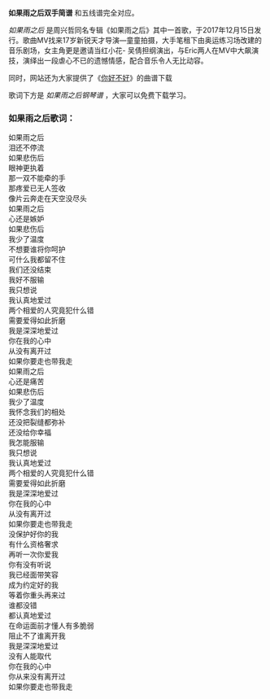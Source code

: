 

**如果雨之后双手简谱** 和五线谱完全对应。

_如果雨之后_
是周兴哲同名专辑《如果雨之后》其中一首歌，于2017年12月15日发行。歌曲MV找来17岁新锐天才导演—童童拍摄，大手笔租下由奥运练习场改建的音乐剧场，女主角更是邀请当红小花-
吴倩担纲演出，与Eric两人在MV中大飙演技，演绎出一段虐心不已的遗憾情感，配合音乐令人无比动容。

同时，网站还为大家提供了《[你好不好](Music-7323-你好不好-遗憾拼图片尾曲.html "你好不好")》的曲谱下载

歌词下方是 _如果雨之后钢琴谱_ ，大家可以免费下载学习。

### 如果雨之后歌词：

如果雨之后  
泪还不停流  
如果悲伤后  
眼神更执着  
那一双不能牵的手  
那疼爱已无人签收  
像片云奔走在天空没尽头  
如果雨之后  
心还是嫉妒  
如果悲伤后  
我少了温度  
不想要谁将你呵护  
可什么我都留不住  
我们还没结束  
我好不服输  
我只想说  
我认真地爱过  
两个相爱的人究竟犯什么错  
需要爱得如此折磨  
我是深深地爱过  
你在我的心中  
从没有离开过  
如果你要走也带我走  
如果雨之后  
心还是痛苦  
如果悲伤后  
我少了温度  
我怀念我们的相处  
还没把裂缝都弥补  
还没给你幸福  
我怎能服输  
我只想说  
我认真地爱过  
两个相爱的人究竟犯什么错  
需要爱得如此折磨  
我是深深地爱过  
你在我的心中  
从没有离开过  
如果你要走也带我走  
没保护好你的我  
有什么资格奢求  
再听一次你爱我  
你有没有听说  
我已经面带笑容  
成为约定好的我  
等着你重头再来过  
谁都没错  
都认真地爱过  
在命运面前才懂人有多脆弱  
阻止不了谁离开我  
我是深深地爱过  
没有人能取代  
你在我的心中  
你从来没有离开过  
如果你要走也带我走

